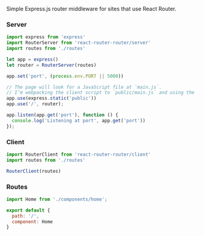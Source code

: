 Simple Express.js router middleware for sites that use React Router.

### Server

```javascript
import express from 'express'
import RouterServer from 'react-router-router/server'
import routes from './routes'

let app = express()
let router = RouterServer(routes)

app.set('port', (process.env.PORT || 5000))

// The page will look for a JavaScript file at `main.js`.
// I’m webpacking the client script to `public/main.js` and using the `public/` directory for static assets
app.use(express.static('public'))
app.use('/', router);

app.listen(app.get('port'), function () {
  console.log('Listening at port', app.get('port'))
});
```

### Client

```javascript
import RouterClient from 'react-router-router/client'
import routes from './routes'

RouterClient(routes)
```

### Routes

```javascript
import Home from './components/home';

export default {
  path: '/',
  component: Home
}
```
